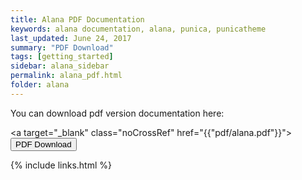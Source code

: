 ```yaml
---
title: Alana PDF Documentation
keywords: alana documentation, alana, punica, punicatheme
last_updated: June 24, 2017
summary: "PDF Download"
tags: [getting_started]
sidebar: alana_sidebar
permalink: alana_pdf.html
folder: alana
---
```


You can download pdf version documentation here:

<a target="_blank" class="noCrossRef" href="{{"pdf/alana.pdf"}}"><button type="button" class="btn btn-default" aria-label="Left Align"><span class="glyphicon glyphicon-download-alt" aria-hidden="true"></span> PDF Download</button></a>

{% include links.html %}
